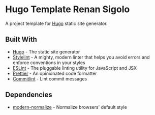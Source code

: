 # Hugo Template Renan Sigolo

A project template for [Hugo](https://gohugo.io/) static site generator.

## Built With

- [Hugo](https://gohugo.io/) - The static site generator
- [Stylelint](https://stylelint.io/) - A mighty, modern linter that helps you avoid errors and enforce conventions in your styles
- [ESLint](https://eslint.org/) - The pluggable linting utility for JavaScript and JSX
- [Prettier](https://prettier.io/) - An opinionated code formatter
- [Commitlint](https://commitlint.js.org/#/) - Lint commit messages

## Dependencies

- [modern-normalize](https://github.com/sindresorhus/modern-normalize.git) - Normalize browsers' default style
